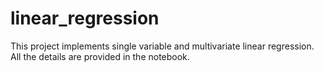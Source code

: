 # linear_regression

This project implements single variable and multivariate linear regression. All the details are provided in the notebook.
